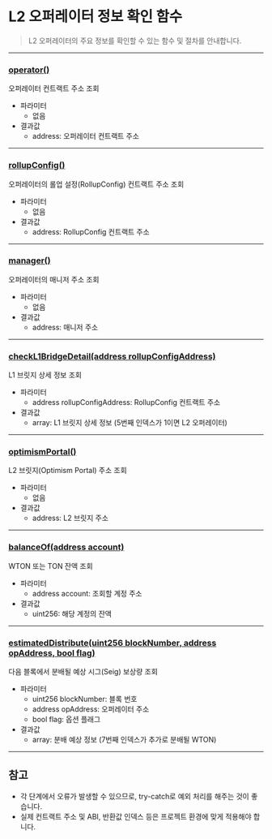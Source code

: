 # L2 오퍼레이터 정보 확인 함수
> L2 오퍼레이터의 주요 정보를 확인할 수 있는 함수 및 절차를 안내합니다.

*********

### [operator()](address)

오퍼레이터 컨트랙트 주소 조회

- 파라미터
  - 없음
- 결과값
  - address: 오퍼레이터 컨트랙트 주소

*********


### [rollupConfig()](address)

오퍼레이터의 롤업 설정(RollupConfig) 컨트랙트 주소 조회

- 파라미터
  - 없음
- 결과값
  - address: RollupConfig 컨트랙트 주소

*********

### [manager()](address)

오퍼레이터의 매니저 주소 조회

- 파라미터
  - 없음
- 결과값
  - address: 매니저 주소

*********

### [checkL1BridgeDetail(address rollupConfigAddress)](address)

L1 브릿지 상세 정보 조회

- 파라미터
  - address rollupConfigAddress: RollupConfig 컨트랙트 주소
- 결과값
  - array: L1 브릿지 상세 정보 (5번째 인덱스가 1이면 L2 오퍼레이터)

*********

### [optimismPortal()](address)

L2 브릿지(Optimism Portal) 주소 조회

- 파라미터
  - 없음
- 결과값
  - address: L2 브릿지 주소

*********

### [balanceOf(address account)](address)

WTON 또는 TON 잔액 조회

- 파라미터
  - address account: 조회할 계정 주소
- 결과값
  - uint256: 해당 계정의 잔액

*********

### [estimatedDistribute(uint256 blockNumber, address opAddress, bool flag)](address)

다음 블록에서 분배될 예상 시그(Seig) 보상량 조회

- 파라미터
  - uint256 blockNumber: 블록 번호
  - address opAddress: 오퍼레이터 주소
  - bool flag: 옵션 플래그
- 결과값
  - array: 분배 예상 정보 (7번째 인덱스가 추가로 분배될 WTON)

*********

## 참고
- 각 단계에서 오류가 발생할 수 있으므로, try-catch로 예외 처리를 해주는 것이 좋습니다.
- 실제 컨트랙트 주소 및 ABI, 반환값 인덱스 등은 프로젝트 환경에 맞게 적용해야 합니다. 